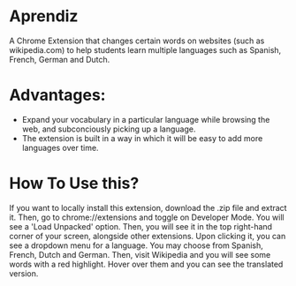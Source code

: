 # Aprendiz
A Chrome Extension that changes certain words on websites (such as wikipedia.com) to help students learn multiple languages such as Spanish, French, German and Dutch. 

# Advantages:
- Expand your vocabulary in a particular language while browsing the web, and subconciously picking up a language.
- The extension is built in a way in which it will be easy to add more languages over time.

# How To Use this?
If you want to locally install this extension, download the .zip file and extract it. Then, go to chrome://extensions and toggle on Developer Mode. You will see a 'Load Unpacked' option. Then, you will see it in the top right-hand corner of your screen, alongside other extensions. Upon clicking it, you can see a dropdown menu for a language. You may choose from Spanish, French, Dutch and German. Then, visit Wikipedia and you will see some words with a red highlight. Hover over them and you can see the translated version. 
